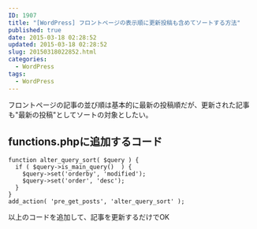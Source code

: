 ```yaml
---
ID: 1907
title: "[WordPress] フロントページの表示順に更新投稿も含めてソートする方法"
published: true
date: 2015-03-18 02:28:52
updated: 2015-03-18 02:28:52
slug: 20150318022852.html
categories:
  - WordPress
tags:
  - WordPress
---
```


フロントページの記事の並び順は基本的に最新の投稿順だが、更新された記事も"最新の投稿"としてソートの対象としたい。

<!--more-->
<h2>functions.phpに追加するコード</h2>
<pre class="language-php"><code>function alter_query_sort( $query ) {
  if ( $query-&gt;is_main_query()  ) {
    $query-&gt;set('orderby', 'modified');
    $query-&gt;set('order', 'desc');
  }
}
add_action( 'pre_get_posts', 'alter_query_sort' );</code></pre>
以上のコードを追加して、記事を更新するだけでOK
